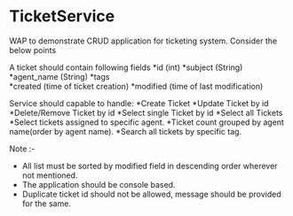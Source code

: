 # TicketService

WAP to demonstrate CRUD application for ticketing system. Consider the below points 

A ticket should contain following fields 
*id (int) 
*subject (String) 
*agent_name (String) 
*tags  
*created (time of ticket creation) 
*modified (time of last modification)

Service should capable to handle: 
*Create Ticket 
*Update Ticket by id 
*Delete/Remove Ticket by id 
*Select single Ticket by id 
*Select all Tickets 
*Select tickets assigned to specific agent. 
*Ticket count grouped by agent name(order by agent name). 
*Search all tickets by specific tag. 
 
Note :-  
- All list must be sorted by modified field in descending order wherever not mentioned. 
- The application should be console based. 
- Duplicate ticket id should not be allowed, message should be provided for the same. 
